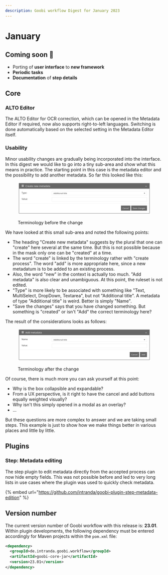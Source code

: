 ```yaml
---
description: Goobi workflow Digest for January 2023
---
```


# January

## Coming soon :rocket:

* Porting of **user interface** to **new framework**&#x20;
* **Periodic tasks**&#x20;
* **Documentation** of **step details**

## Core

### ALTO Editor

The ALTO Editor for OCR correction, which can be opened in the Metadata Editor if required, now also supports right-to-left languages. Switching is done automatically based on the selected setting in the Metadata Editor itself.

### Usability

Minor usability changes are gradually being incorporated into the interface. In this digest we would like to go into a tiny sub-area and show what this means in practice. The starting point in this case is the metadata editor and the possibility to add another metadata. So far this looked like this:

<figure><img src="../.gitbook/assets/23.01_EN_metadata-editor-usability-before.png" alt=""><figcaption><p>Terminology before the change</p></figcaption></figure>

We have looked at this small sub-area and noted the following points:&#x20;

* The heading "Create new metadata" suggests by the plural that one can "create" here several at the same time. But this is not possible because in the mask only one can be "created" at a time.&#x20;
* The word "create" is linked by the terminology rather with "create process". The word "add" is more appropriate here, since a new metadatum is to be added to an existing process.&#x20;
* Also, the word "new" in the context is actually too much. "Add metadata" is also clear and unambiguous. At this point, the ruleset is not edited.&#x20;
* "Type" is more likely to be associated with something like "Text, MultiSelect, DropDown, Textarea", but not "Additional title". A metadata of type "Additional title" is weird. Better is simply "Name".&#x20;
* "Save the changes" says that you have changed something. But something is "created" or isn't "Add" the correct terminology here?&#x20;

The result of the considerations looks as follows:

<figure><img src="../.gitbook/assets/23.01_EN_metadata-editor-usability-after.png" alt=""><figcaption><p>Terminology after the change</p></figcaption></figure>

Of course, there is much more you can ask yourself at this point:&#x20;

* Why is the box collapsible and expandable?&#x20;
* From a UX perspective, is it right to have the cancel and add buttons equally weighted visually?&#x20;
* Why isn't this simply opened in a modal as an overlay?&#x20;
* ...&#x20;

But these questions are more complex to answer and we are taking small steps. This example is just to show how we make things better in various places and little by little.

## Plugins&#x20;

### Step: Metadata editing

The step plugin to edit metadata directly from the accepted process can now hide empty fields. This was not possible before and led to very long lists in use cases where the plugin was used to quickly check metadata.

{% embed url="https://github.com/intranda/goobi-plugin-step-metadata-edition" %}

## Version number

The current version number of Goobi workflow with this release is: **23.01**. Within plugin developments, the following dependency must be entered accordingly for Maven projects within the `pom.xml` file:

```xml
<dependency>
  <groupId>de.intranda.goobi.workflow</groupId>
  <artifactId>goobi-core-jar</artifactId>
  <version>23.01</version>
</dependency>
```
